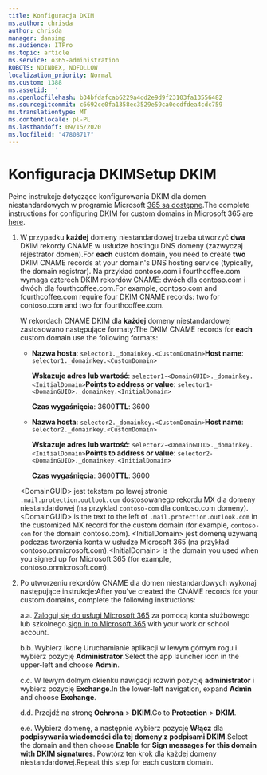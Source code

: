 ```yaml
---
title: Konfiguracja DKIM
ms.author: chrisda
author: chrisda
manager: dansimp
ms.audience: ITPro
ms.topic: article
ms.service: o365-administration
ROBOTS: NOINDEX, NOFOLLOW
localization_priority: Normal
ms.custom: 1388
ms.assetid: ''
ms.openlocfilehash: b34bfdafcab6229a4dd2e9d9f23103fa13556482
ms.sourcegitcommit: c6692ce0fa1358ec3529e59ca0ecdfdea4cdc759
ms.translationtype: MT
ms.contentlocale: pl-PL
ms.lasthandoff: 09/15/2020
ms.locfileid: "47808717"
---
```

# <a name="setup-dkim"></a><span data-ttu-id="c0a79-102">Konfiguracja DKIM</span><span class="sxs-lookup"><span data-stu-id="c0a79-102">Setup DKIM</span></span>

<span data-ttu-id="c0a79-103">Pełne instrukcje dotyczące konfigurowania DKIM dla domen niestandardowych w programie Microsoft [365 są dostępne](https://docs.microsoft.com/microsoft-365/security/office-365-security/use-dkim-to-validate-outbound-email#steps-you-need-to-do-to-manually-set-up-dkim).</span><span class="sxs-lookup"><span data-stu-id="c0a79-103">The complete instructions for configuring DKIM for custom domains in Microsoft 365 are [here](https://docs.microsoft.com/microsoft-365/security/office-365-security/use-dkim-to-validate-outbound-email#steps-you-need-to-do-to-manually-set-up-dkim).</span></span>

1. <span data-ttu-id="c0a79-104">W przypadku **każdej** domeny niestandardowej trzeba utworzyć **dwa** DKIM rekordy CNAME w usłudze hostingu DNS domeny (zazwyczaj rejestrator domen).</span><span class="sxs-lookup"><span data-stu-id="c0a79-104">For **each** custom domain, you need to create **two** DKIM CNAME records at your domain's DNS hosting service (typically, the domain registrar).</span></span> <span data-ttu-id="c0a79-105">Na przykład contoso.com i fourthcoffee.com wymaga czterech DKIM rekordów CNAME: dwóch dla contoso.com i dwóch dla fourthcoffee.com.</span><span class="sxs-lookup"><span data-stu-id="c0a79-105">For example, contoso.com and fourthcoffee.com require four DKIM CNAME records: two for contoso.com and two for fourthcoffee.com.</span></span>

   <span data-ttu-id="c0a79-106">W rekordach CNAME DKIM dla **każdej** domeny niestandardowej zastosowano następujące formaty:</span><span class="sxs-lookup"><span data-stu-id="c0a79-106">The DKIM CNAME records for **each** custom domain use the following formats:</span></span>

   - <span data-ttu-id="c0a79-107">**Nazwa hosta**: `selector1._domainkey.<CustomDomain>`</span><span class="sxs-lookup"><span data-stu-id="c0a79-107">**Host name**: `selector1._domainkey.<CustomDomain>`</span></span>

     <span data-ttu-id="c0a79-108">**Wskazuje adres lub wartość**: `selector1-<DomainGUID>._domainkey.<InitialDomain>`</span><span class="sxs-lookup"><span data-stu-id="c0a79-108">**Points to address or value**: `selector1-<DomainGUID>._domainkey.<InitialDomain>`</span></span>

     <span data-ttu-id="c0a79-109">**Czas wygaśnięcia**: 3600</span><span class="sxs-lookup"><span data-stu-id="c0a79-109">**TTL**: 3600</span></span>

   - <span data-ttu-id="c0a79-110">**Nazwa hosta**: `selector2._domainkey.<CustomDomain>`</span><span class="sxs-lookup"><span data-stu-id="c0a79-110">**Host name**: `selector2._domainkey.<CustomDomain>`</span></span>

     <span data-ttu-id="c0a79-111">**Wskazuje adres lub wartość**: `selector2-<DomainGUID>._domainkey.<InitialDomain>`</span><span class="sxs-lookup"><span data-stu-id="c0a79-111">**Points to address or value**: `selector2-<DomainGUID>._domainkey.<InitialDomain>`</span></span>

     <span data-ttu-id="c0a79-112">**Czas wygaśnięcia**: 3600</span><span class="sxs-lookup"><span data-stu-id="c0a79-112">**TTL**: 3600</span></span>

   <span data-ttu-id="c0a79-113">\<DomainGUID\> jest tekstem po lewej stronie `.mail.protection.outlook.com` dostosowanego rekordu MX dla domeny niestandardowej (na przykład `contoso-com` dla contoso.com domeny).</span><span class="sxs-lookup"><span data-stu-id="c0a79-113">\<DomainGUID\> is the text to the left of `.mail.protection.outlook.com` in the customized MX record for the custom domain (for example, `contoso-com` for the domain contoso.com).</span></span> <span data-ttu-id="c0a79-114">\<InitialDomain\> jest domeną używaną podczas tworzenia konta w usłudze Microsoft 365 (na przykład contoso.onmicrosoft.com).</span><span class="sxs-lookup"><span data-stu-id="c0a79-114">\<InitialDomain\> is the domain you used when you signed up for Microsoft 365 (for example, contoso.onmicrosoft.com).</span></span>

2. <span data-ttu-id="c0a79-115">Po utworzeniu rekordów CNAME dla domen niestandardowych wykonaj następujące instrukcje:</span><span class="sxs-lookup"><span data-stu-id="c0a79-115">After you've created the CNAME records for your custom domains, complete the following instructions:</span></span>

   <span data-ttu-id="c0a79-116">a.</span><span class="sxs-lookup"><span data-stu-id="c0a79-116">a.</span></span> <span data-ttu-id="c0a79-117">[Zaloguj się do usługi Microsoft 365](https://support.office.microsoft.com/article/e9eb7d51-5430-4929-91ab-6157c5a050b4) za pomocą konta służbowego lub szkolnego.</span><span class="sxs-lookup"><span data-stu-id="c0a79-117">[sign in to Microsoft 365](https://support.office.microsoft.com/article/e9eb7d51-5430-4929-91ab-6157c5a050b4) with your work or school account.</span></span>

   <span data-ttu-id="c0a79-118">b.</span><span class="sxs-lookup"><span data-stu-id="c0a79-118">b.</span></span> <span data-ttu-id="c0a79-119">Wybierz ikonę Uruchamianie aplikacji w lewym górnym rogu i wybierz pozycję **Administrator**.</span><span class="sxs-lookup"><span data-stu-id="c0a79-119">Select the app launcher icon in the upper-left and choose **Admin**.</span></span>

   <span data-ttu-id="c0a79-120">c.</span><span class="sxs-lookup"><span data-stu-id="c0a79-120">c.</span></span> <span data-ttu-id="c0a79-121">W lewym dolnym okienku nawigacji rozwiń pozycję **administrator** i wybierz pozycję **Exchange**.</span><span class="sxs-lookup"><span data-stu-id="c0a79-121">In the lower-left navigation, expand **Admin** and choose **Exchange**.</span></span>

   <span data-ttu-id="c0a79-122">d.</span><span class="sxs-lookup"><span data-stu-id="c0a79-122">d.</span></span> <span data-ttu-id="c0a79-123">Przejdź na stronę **Ochrona**  >  **DKIM**.</span><span class="sxs-lookup"><span data-stu-id="c0a79-123">Go to **Protection** > **DKIM**.</span></span>

   <span data-ttu-id="c0a79-124">e.</span><span class="sxs-lookup"><span data-stu-id="c0a79-124">e.</span></span> <span data-ttu-id="c0a79-125">Wybierz domenę, a następnie wybierz pozycję **Włącz** dla **podpisywania wiadomości dla tej domeny z podpisami DKIM**.</span><span class="sxs-lookup"><span data-stu-id="c0a79-125">Select the domain and then choose **Enable** for **Sign messages for this domain with DKIM signatures**.</span></span> <span data-ttu-id="c0a79-126">Powtórz ten krok dla każdej domeny niestandardowej.</span><span class="sxs-lookup"><span data-stu-id="c0a79-126">Repeat this step for each custom domain.</span></span>

